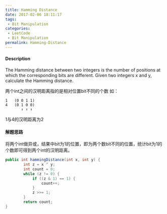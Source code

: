 ```yaml
---
title: Hamming Distance
date: 2017-02-06 18:11:17
tags:
 - Bit Manipulation
categories:
 - LeetCode
 - Bit Manipulation
permalink: Hamming-Distance
---
```


#### Description
The Hamming distance between two integers is the number of positions at which the corresponding bits are different.
Given two integers x and y, calculate the Hamming distance.
<!--more-->
两个int之间的汉明距离指的是相对位置bit不同的个数
如：
```
1   (0 0 1 1)
4   (0 1 0 0)
       ↑ ↑ ↑
```
1与4的汉明距离为2
#### 解题思路
将两个int做异或，结果中bit为1的位置，即为两个数bit不同的位置，统计bit为1的个数即可得到两个int的汉明距离。
```java
public int hammingDistance(int x, int y) {
        int z = x ^ y;
        int count = 0;
        while (z != 0) {
            if ((z & 1) == 1) {
                count++;
            }
            z >>= 1;
        }
        return count;
}
```

